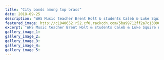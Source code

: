 ```yaml
---
title: "City bands among top brass"
date: 2018-09-25
description: "WHS Music teacher Brent Holt & students Caleb & Luke Squire were part of a triumphant return..."
featured_image: http://c1940652.r52.cf0.rackcdn.com/5ba99712ff2a7c1309000018/Brass-WU-Jnr--Snr-back-from-WN-Chron-sept-2018.jpg
excerpt: "WHS Music teacher Brent Holt & students Caleb & Luke Squire were part of a triumphant return from regional competitions."
gallery_image_1: 
gallery_image_2: 
gallery_image_3: 
gallery_image_4: 
gallery_image_5: 
---
```

